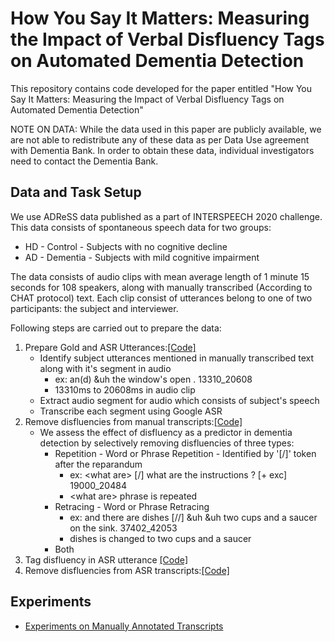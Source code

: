# How You Say It Matters: Measuring the Impact of Verbal Disfluency Tags on Automated Dementia Detection

This repository contains code developed for the paper entitled "How You Say It Matters: Measuring the Impact of Verbal Disfluency Tags on Automated Dementia Detection"

NOTE ON DATA: While the data used in this paper are publicly available, we are not able to redistribute any of these data as per Data Use agreement with Dementia Bank. In order to obtain these data, individual investigators need to contact the Dementia Bank.

## Data and Task Setup

We use ADReSS data published as a part of INTERSPEECH 2020 challenge. This data consists of spontaneous speech data for two groups:
* HD - Control - Subjects with no cognitive decline
* AD - Dementia - Subjects with mild cognitive impairment

The data consists of audio clips with mean average length of 1 minute 15 seconds for 108 speakers, along with manually transcribed (According to CHAT protocol) text.
Each clip consist of utterances belong to one of two participants: the subject and interviewer.

Following steps are carried out to prepare the data:
1. Prepare Gold and ASR Utterances:[[Code]](./code/speech_recognition/transcribe.py)
   * Identify subject utterances mentioned in manually transcribed text along with it's segment in audio 
      * ex: an(d) &uh the window's open . 13310_20608 
      * 13310ms to 20608ms in audio clip
   * Extract audio segment for audio which consists of subject's speech
   * Transcribe each segment using Google ASR
2. Remove disfluencies from manual transcripts:[[Code]](./code/disfluency/remove_disfluency_gold.py)
   * We assess the effect of disfluency as a predictor in dementia detection by selectively removing disfluencies of three types:
      * Repetition - Word or Phrase Repetition - Identified by '[/]' token after the reparandum
         * ex: \<what are\> [/] what are the instructions ? [+ exc] 19000_20484 
         * \<what are\> phrase is repeated
      * Retracing - Word or Phrase Retracing
         * ex: and there are dishes [//] &uh &uh two cups and a saucer on the sink. 37402_42053 
         * dishes is changed to two cups and a saucer
      * Both
4. Tag disfluency in ASR utterance [[Code]](https://github.com/pariajm/joint-disfluency-detector-and-parser)
5. Remove disfluencies from ASR transcripts:[[Code]](./code/disfluency/remove_disfluency_fisher.py)

## Experiments
 * [Experiments on Manually Annotated Transcripts](Experiments_Manually_Annotated_Transcript.ipynb)



